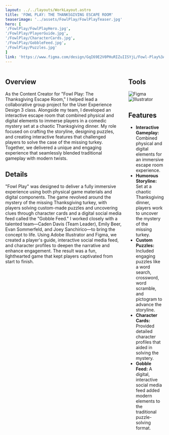 ```yaml
---
layout: ../../layouts/WorkLayout.astro
title: 'FOWL PLAY: THE THANKSGIVING ESCAPE ROOM'
teaserimage: '../assets/FowlPlay/FowlPlayTeaser.jpg'
hero: [
'/FowlPlay/FowlPlayHero.jpg',
'/FowlPlay/PlayerGuide.jpg',
'/FowlPlay/CharacterCards.jpg',
'/FowlPlay/GobbleFeed.jpg',
'/FowlPlay/Puzzles.jpg'
]
link: 'https://www.figma.com/design/GqI69E2V0PHuRIZuIISYjL/Fowl-Play%3A-A-Thanksgiving-Escape-Room?node-id=0-1&t=DwQltuCdIeX3Ib2w-1'
---
```


<div class="columns">
    <div  class="column-one">

## Overview

As the Content Creator for "Fowl Play: The Thanksgiving Escape Room," I helped lead a collaborative group project for the User Experience Design 3 class. Alongside my team, I developed an interactive escape room that combined physical and digital elements to immerse players in a comedic mystery set at a chaotic Thanksgiving dinner. My role focused on crafting the storyline, designing puzzles, and creating interactive features that challenged players to solve the case of the missing turkey. Together, we delivered a unique and engaging experience that seamlessly blended traditional gameplay with modern twists.

## Details

"Fowl Play" was designed to deliver a fully immersive experience using both physical game materials and digital components. The game revolved around the mystery of the missing Thanksgiving turkey, with players solving custom-made puzzles and uncovering clues through character cards and a digital social media feed called the "Gobble Feed." I worked closely with a talented team—Caden Davis (Team Leader), Emily Beer, Evan Sommerfeld, and Joey Sanchirico—to bring the concept to life. Using Adobe Illustrator and Figma, we created a player's guide, interactive social media feed, and character profiles to deepen the narrative and enhance engagement. The result was a fun, lighthearted game that kept players captivated from start to finish.

</div>
<div class="column-two">


## Tools

<div class="skills-container">
<img src="/assets/icons/Figma.svg" alt="Figma" class="skill-icon">
		<img src="/assets/icons/Illustrator.svg" alt="Illustrator" class="skill-icon">
	</div>

## Features

* **Interactive Gameplay:** Combined physical and digital elements for an immersive escape room experience.
* **Humorous Storyline:** Set at a chaotic Thanksgiving dinner, players work to uncover the mystery of the missing turkey.
* **Custom Puzzles:** Included engaging puzzles like a word search, crossword, word scramble, and pictogram to advance the storyline.
* **Character Cards:** Provided detailed character profiles that aided in solving the mystery.
* **Gobble Feed:** A digital, interactive social media feed added modern elements to the traditional puzzle-solving format.
